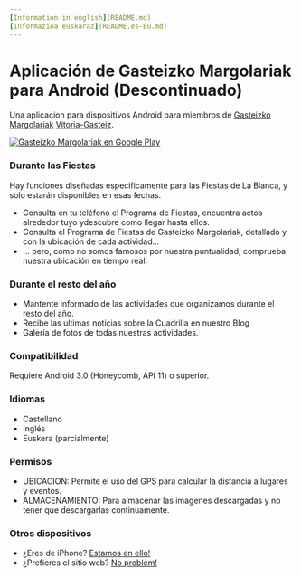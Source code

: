 ```yaml
---
[Information in english](README.md) 
[Informazioa euskaraz](README.es-EU.md)
---
```



# Aplicación de Gasteizko Margolariak para Android (Descontinuado) #

Una aplicacion para dispositivos Android para miembros de [Gasteizko Margolariak](https://margolariak.com/) [Vitoria-Gasteiz](http://www.vitoria-gasteiz.org/).

[![Gasteizko Margolariak en Google Play](https://margolariak.com/img/app/android.gif)](https://play.google.com/store/apps/details?id=com.ivalentin.margolariak)

### Durante las Fiestas ###

Hay funciones diseñadas especificamente para las Fiestas de La Blanca, y solo estarán disponibles en esas fechas.

* Consulta en tu teléfono el Programa de Fiestas, encuentra actos alrededor tuyo ydescubre como llegar hasta ellos.
* Consulta el Programa de Fiestas de Gasteizko Margolariak, detallado y con la ubicación de cada actividad...
* ... pero, como no somos famosos por nuestra puntualidad, comprueba nuestra ubicación en tiempo real.


### Durante el resto del año ###

* Mantente informado de las actividades que organizamos durante el resto del año.
* Recibe las ultimas noticias sobre la Cuadrilla en nuestro Blog
* Galería de fotos de todas nuestras actividades.


### Compatibilidad ###

Requiere Android 3.0 (Honeycomb, API 11) o superior.


### Idiomas ###

* Castellano
* Inglés
* Euskera (parcialmente)


### Permisos ###

* UBICACION: Permite el uso del GPS para calcular la distancia a lugares y eventos.
* ALMACENAMIENTO: Para almacenar las imagenes descargadas y no tener que descargarlas continuamente.


### Otros dispositivos ###

* ¿Eres de iPhone? [Estamos en ello!](https://github.com/GasteizkoMargolariak/GasteizkoMargolariakIOSApp) 
* ¿Prefieres el sitio web? [No problem!](https://github.com/GasteizkoMargolariak/GasteizkoMargolariakWeb)

